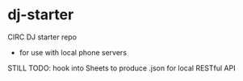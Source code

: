# dj-starter
CIRC DJ starter repo

- for use with local phone servers

STILL TODO: hook into Sheets to produce .json for local RESTful API 
